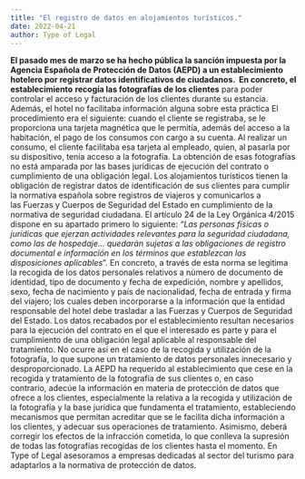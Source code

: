 ```yaml
---
title: "El registro de datos en alojamientos turísticos."
date: 2022-04-21
author: Type of Legal
---
```


**El pasado mes de marzo se ha hecho pública la sanción impuesta por la Agencia Española de Protección de Datos (AEPD) a un establecimiento hotelero por registrar datos identificativos de ciudadanos.  En concreto, el establecimiento** **recogía las fotografías de los clientes** para poder controlar el acceso y facturación de los clientes durante su estancia. Además, el hotel no facilitaba información alguna sobre esta práctica El procedimiento era el siguiente: cuando el cliente se registraba, se le proporciona una tarjeta magnética que le permitía, además del acceso a la habitación, el pago de los consumos con cargo a su cuenta. Al realizar un consumo, el cliente facilitaba esa tarjeta al empleado, quien, al pasarla por su dispositivo, tenía acceso a la fotografía. La obtención de esas fotografías no está amparada por las bases jurídicas de ejecución del contrato o cumplimiento de una obligación legal. Los alojamientos turísticos tienen la obligación de registrar datos de identificación de sus clientes para cumplir la normativa española sobre registros de viajeros y comunicarlos a las Fuerzas y Cuerpos de Seguridad del Estado en cumplimiento de la normativa de seguridad ciudadana. El artículo 24 de la Ley Orgánica 4/2015 dispone en su apartado primero lo siguiente: _“Las personas físicas o jurídicas que ejerzan actividades relevantes para la seguridad ciudadana, como las de hospedaje… quedarán sujetas a las obligaciones de registro documental e información en los términos que establezcan las disposiciones aplicables_”. En concreto, a través de esta norma se legitima la recogida de los datos personales relativos a número de documento de identidad, tipo de documento y fecha de expedición, nombre y apellidos, sexo, fecha de nacimiento y país de nacionalidad, fecha de entrada y firma del viajero; los cuales deben incorporarse a la información que la entidad responsable del hotel debe trasladar a las Fuerzas y Cuerpos de Seguridad del Estado. Los datos recabados por el establecimiento resultan necesarios para la ejecución del contrato en el que el interesado es parte y para el cumplimiento de una obligación legal aplicable al responsable del tratamiento. No ocurre así en el caso de la recogida y utilización de la fotografía, lo que supone un tratamiento de datos personales innecesario y desproporcionado. La AEPD ha requerido al establecimiento que cese en la recogida y tratamiento de la fotografía de sus clientes o, en caso contrario, adecúe la información en materia de protección de datos que ofrece a los clientes, especialmente la relativa a la recogida y utilización de la fotografía y la base jurídica que fundamenta el tratamiento, estableciendo mecanismos que permitan acreditar que se le facilita dicha información a los clientes, y adecuar sus operaciones de tratamiento. Asimismo, deberá corregir los efectos de la infracción cometida, lo que conlleva la supresión de todas las fotografías recogidas de los clientes hasta el momento. En Type of Legal asesoramos a empresas dedicadas al sector del turismo para adaptarlos a la normativa de protección de datos.
